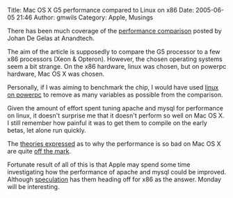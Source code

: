 Title: Mac OS X G5 performance compared to Linux on x86
Date: 2005-06-05 21:46
Author: gmwils
Category: Apple, Musings

There has been much coverage of the [performance comparison][] posted by
Johan De Gelas at Anandtech.

The aim of the article is supposedly to compare the G5 processor to a
few x86 processors (Xeon & Opteron). However, the chosen operating
systems seem a bit strange. On the x86 hardware, linux was chosen, but
on powerpc hardware, Mac OS X was chosen.

Personally, if I was aiming to benchmark the chip, I would have used
[linux on powerpc][] to remove as many variables as possible from the
comparison.

Given the amount of effort spent tuning apache and mysql for performance
on linux, it doesn't surprise me that it doesn't perform so well on Mac
OS X. I still remember how painful it was to get them to compile on the
early betas, let alone run quickly.

The [theories expressed][] as to why the performance is so bad on Mac OS
X are quite [off the mark][].

Fortunate result of all of this is that Apple may spend some time
investigating how the performance of apache and mysql could be improved.
Although [speculation][] has them heading off for x86 as the answer.
Monday will be interesting.

  [performance comparison]: http://www.anandtech.com/mac/showdoc.aspx?i=2436
  [linux on powerpc]: http://www.debian.org/ports/powerpc/
  [theories expressed]: http://www.anandtech.com/mac/showdoc.aspx?i=2436&p=8
  [off the mark]: http://ridiculousfish.com/blog/?p=17
  [speculation]: http://arstechnica.com/news.ars/post/20050603-4970.html
